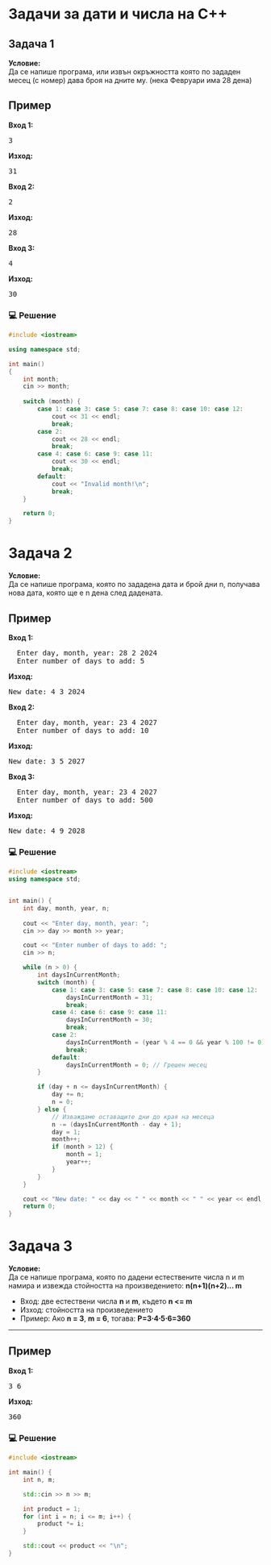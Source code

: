 #  Задачи за дати и числа на C++

## Задача 1

**Условие:**  
Да се напише програма, или извън окръжността която по зададен месец (с номер) дава броя на дните му. (нека Февруари има 28 дена)

## Пример

**Вход 1:**
<pre>3 </pre>
**Изход:**
<pre>31</pre>

**Вход 2:**
<pre>2</pre>
**Изход:**
<pre>28</pre>

**Вход 3:**
<pre>4</pre>
**Изход:**
<pre>30</pre>


### 💻 Решение 

```cpp
#include <iostream>

using namespace std;

int main()
{
    int month;
    cin >> month;
    
    switch (month) {
        case 1: case 3: case 5: case 7: case 8: case 10: case 12:
            cout << 31 << endl;
            break;
        case 2:	
            cout << 28 << endl;
            break;
        case 4: case 6: case 9: case 11:
            cout << 30 << endl;
            break;
        default: 
            cout << "Invalid month!\n";
            break;
    }

    return 0;
}
```


# Задача 2 

**Условие:**  
Да се напише програма, която по зададена дата и брой дни n, получава нова дата, която ще е n дена след дадената.

## Пример

**Вход 1:**
<pre>
  Enter day, month, year: 28 2 2024
  Enter number of days to add: 5
</pre>
**Изход:**
<pre>New date: 4 3 2024</pre>

**Вход 2:**
<pre>
  Enter day, month, year: 23 4 2027
  Enter number of days to add: 10
</pre>
**Изход:**
<pre>New date: 3 5 2027</pre>

**Вход 3:**
<pre>
  Enter day, month, year: 23 4 2027
  Enter number of days to add: 500
</pre>
**Изход:**
<pre>New date: 4 9 2028</pre>


### 💻 Решение 

```cpp
#include <iostream>
using namespace std;


int main() {
    int day, month, year, n;
    
    cout << "Enter day, month, year: ";
    cin >> day >> month >> year;

    cout << "Enter number of days to add: ";
    cin >> n;

    while (n > 0) {
        int daysInCurrentMonth;
        switch (month) {
			case 1: case 3: case 5: case 7:	case 8: case 10: case 12:
				daysInCurrentMonth = 31;
				break;
			case 4: case 6: case 9: case 11:
				daysInCurrentMonth = 30;
				break;
			case 2:
				daysInCurrentMonth = (year % 4 == 0 && year % 100 != 0) || (year % 400 == 0) ? 29 : 28;
				break;
			default:
				daysInCurrentMonth = 0; // Грешен месец
		}

        if (day + n <= daysInCurrentMonth) {
            day += n;
            n = 0;
        } else {
            // Изваждаме оставащите дни до края на месеца
            n -= (daysInCurrentMonth - day + 1);
            day = 1;
            month++;
            if (month > 12) {
                month = 1;
                year++;
            }
        }
    }

    cout << "New date: " << day << " " << month << " " << year << endl;
    return 0;
}

```


# Задача 3 

**Условие:**  
Да се напише програма, която по  дадени естествените числа n и m намира и извежда стойността на произведението: **n(n+1)(n+2)... m**
 - Вход: две естествени числа **n** и **m**, където **n <= m**
 - Изход: стойността на произведението   
 - Пример: 
    Ако **n = 3**, **m = 6**, тогава: **P=3⋅4⋅5⋅6=360**
---

## Пример

**Вход 1:**
<pre>3 6 </pre>
**Изход:**
<pre>360</pre>


### 💻 Решение 

```cpp
#include <iostream>

int main() {
    int n, m;

    std::cin >> n >> m;

    int product = 1;
    for (int i = n; i <= m; i++) {
        product *= i;
    }

    std::cout << product << "\n";
}

```
